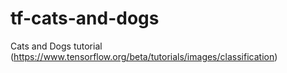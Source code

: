 # tf-cats-and-dogs
Cats and Dogs tutorial (https://www.tensorflow.org/beta/tutorials/images/classification)
